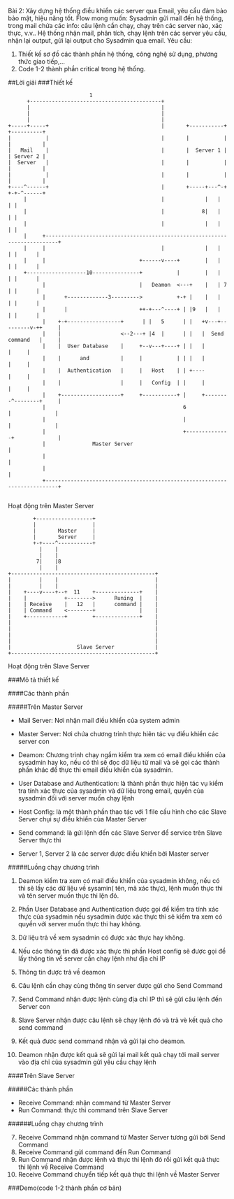 Bài 2: Xây dựng hệ thống điều khiển các server qua Email, yêu cầu đảm bảo bảo mật, hiệu năng tốt.
Flow mong muốn:
Sysadmin gửi mail đến hệ thống, trong mail chứa các info: câu lệnh cần chạy, chạy trên các server nào, xác thực, v.v..
Hệ thống nhận mail, phân tích, chạy lệnh trên các server yêu cầu, nhận lại output, gửi lại output cho Sysadmin qua email.
Yêu cầu:
1. Thiết kế sơ đồ các thành phần hệ thống, công nghệ sử dụng, phương thức giao tiếp,...
2. Code 1-2 thành phần critical trong hệ thống.

##Lời giải
###Thiết kế
```
                          1
      +------------------------------------------+
      |                                          |
      |                                          |
      |                                          |
+-----+-----+                                    |       +-----------+     +----------+
|           |                                    |       |           |     |          |
|   Mail    |                                    |       |  Server 1 |     | Server 2 |
|  Server   |                                    |       |           |     |          |
|           |                                    |       |           |     |          |
+----^------+                                    |       +-----+---^-+     +-+-^------+
     |                                           |             |   |         | |
     |                                           |            8|   |         | |
     |                                           |             |   |         | |
     |     +--------------------------------------------------------------------------+
     |     |                                     |             |   |         | |      |
     |     |                              +------v----+        |   |         | |      |
     +-------------------10---------------+           |        |   |         | |      |
           |                              |   Deamon  <---+    |   | 7       | |      |
           |      +-------------3--------->           +-+ |    |   |         | |      |
           |      |                       ++-+---^----+ | |9   |   |         | |      |
           |    +-+-----------------+      | |   5      | |   +v---+---------v-++     |
           |    |                   <--2---+ |4  |      | |   |  Send command   |     |
           |    |  User Database    |     +--v---+----+ | |   |                 |     |
           |    |      and          |     |           | | |   |                 |     |
           |    |  Authentication   |     |   Host    | | +----                 |     |
           |    |                   |     |   Config  | |     |                 |     |
           |    +-------------------+     +-----------+ |     +--------^--------+     |
           |                                            6              |              |
           |                                            |              |              |
           |                                            +--------------+              |
           |               Master Server                                              |
           |                                                                          |
           |                                                                          |
           +--------------------------------------------------------------------------+
           
```

Hoạt động trên Master Server

```
        +------------------+
        |                  |
        |       Master     |
        |       Server     |
        +-+----^-----------+
          |    |
          |    |
         7|    |8
          |    |
+----------------------------------------------+
|         |    |                               |
|         |    |                               |
|    +----v----+--+  11    +--------------+    |
|    |            +-------->      Runing  |    |
|    | Receive    |   12   |      command |    |
|    | Command    <--------+              |    |
|    +------------+        +--------------+    |
|                                              |
|                                              |
|                                              |
|                                              |
|                     Slave Server             |
+----------------------------------------------+
```
Hoạt động trên Slave Server

###Mô tả thiết kế

####Các thành phần

#####Trên Master Server

* Mail Server: Nơi nhận mail điều khiển của system admin 
* Master Server: Nơi chứa chương trình thực hiên tác vụ điều khiển các server
con
* Deamon: Chương trình chạy ngầm kiểm tra xem có email điều khiển của sysadmin
hay ko, nếu có thì sẽ đọc dữ liệu từ mail và sẽ gọi các thành phần khác để thực
thi email điều khiển của sysadmin.
* User Database and Authentication: là thành phần thực hiện tác vụ kiểm tra tính
xác thực của sysadmin và dữ liệu trong email, quyền của sysadmin đối với server
muốn chạy lệnh
* Host Config: là một thành phần thao tác với 1 file cấu hình cho các Slave Server
chụi sự điều khiển của Master Server
* Send command: là gửi lệnh đến các Slave Server để service trên Slave Server thực thi

* Server 1, Server 2 là các server được điều khiển bởi Master server

#####Luồng chạy chương trình

1. Deamon kiểm tra xem có mail điều khiển của sysadmin không, nếu có thì sẽ lấy
các dữ liệu về sysamin( tên, mã xác thực), lệnh muốn thực thi và tên server muốn
thực thi lện đó.

2. Phần User Database and Authentication được gọi để kiểm tra tính xác thực của
sysadmin nếu sysadmin được xác thực thì sẽ kiểm tra xem có quyền với server
muốn thực thi hay không.

3. Dữ liệu trả về xem sysadmin có được xác thực hay không.

4. Nếu các thông tin đã được xác thực thì phần Host config sẽ được gọi để lấy
thông tin về server cần chạy lệnh như địa chỉ IP

5. Thông tin được trả về deamon

6. Câu lệnh cần chạy cùng thông tin server được gửi cho Send Command

7. Send Command nhận được lệnh cùng địa chỉ IP thì sẽ gửi câu lệnh đến Server
con

8. Slave Server nhận được câu lệnh sẽ chạy lệnh đó và trả vè kết quả cho send command

9. Kết quả đươc send command nhận và gửi lại cho deamon.

10. Deamon nhận được kết quả sẽ gửi lại mail kết quả chạy tới mail server vào
địa chỉ của sysadmin gửi yêu cầu chạy lệnh

####Trên Slave Server

#####Các thành phần

* Receive Command: nhận command từ Master Server
* Run Command: thực thi command trên Slave Server

######Luồng chạy chương trình

7. Receive Command nhận command từ Master Server tương gửi bởi Send Command
11. Receive Command gửi command đến Run Command
12. Run Command nhận được lệnh và thực thi lệnh đó rồi gửi kết quả thực thi lệnh
về Receive Command
8. Receive Command chuyển tiếp kết quả thực thi lệnh về Master Server

###Demo(code 1-2 thành phần cơ bản)

